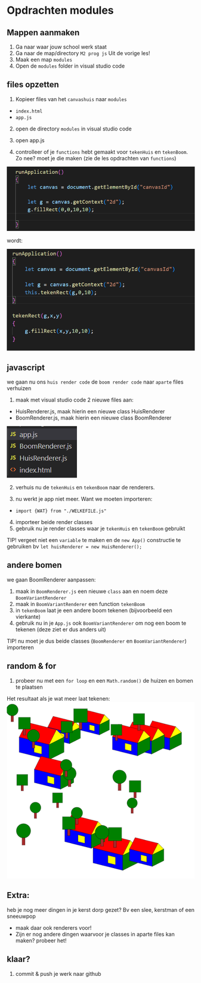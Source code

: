 # Opdrachten modules

## Mappen aanmaken

1. Ga naar waar jouw school werk staat
2. Ga naar de map/directory `M2 prog js`
Uit de vorige les!
3. Maak een map `modules`
4. Open de `modules` folder in visual studio code


## files opzetten

1. Kopieer files van het `canvashuis` naar 
 `modules`

 * `index.html`
 * `app.js`

2. open de directory `modules` in visual studio code

3. open app.js
4. controlleer of je `functions` hebt gemaakt voor `tekenHuis` en `tekenBoom`. Zo nee? moet je die maken (zie de les opdrachten van `functions`)

![](img/module/makefunc.PNG)

wordt:

![](img/module/makefunc2.PNG)

## javascript 


we gaan nu ons `huis render code` de `boom render code` naar `aparte` files verhuizen

1. maak met visual studio code 2 nieuwe files aan:

* HuisRenderer.js, maak hierin een nieuwe class HuisRenderer
* BoomRenderer.js, maak hierin een nieuwe class BoomRenderer

![](img/module/files.PNG)

2. verhuis nu de `tekenHuis` en `tekenBoom` naar de renderers.

3. nu werkt je app niet meer. Want we moeten importeren:
* `import {WAT} from "./WELKEFILE.js"`
4. importeer beide render classes
5. gebruik nu je render classes waar je `tekenHuis` en `tekenBoom` gebruikt

TIP! vergeet niet een `variable` te maken en de `new App()` constructie te gebruiken bv
`let huisRenderer = new HuisRenderer();`

## andere bomen

we gaan BoomRenderer aanpassen:
1. maak in `BoomRenderer.js` een nieuwe `class` aan en noem deze `BoomVariantRenderer`
2. maak in `BoomVariantRenderer` een function `tekenBoom` 
3. in `tekenBoom` laat je een andere boom tekenen (bijvoorbeeld een vierkante)
4. gebruik nu in je `App.js` ook `BoomVariantRenderer` om nog een boom te tekenen (deze ziet er dus anders uit)

TIP! nu moet je dus beide classes (`BoomRenderer` en `BoomVariantRenderer`) importeren

## random & for

1. probeer nu met een `for loop` en een `Math.random()` de huizen en bomen te plaatsen

Het resultaat als je wat meer laat tekenen:
![](img/module/resultaat.PNG)

## Extra:

heb je nog meer dingen in je kerst dorp gezet? Bv een slee, kerstman of een sneeuwpop
- maak daar ook renderers voor!
- Zijn er nog andere dingen waarvoor je classes in aparte files kan maken? probeer het!
## klaar?

1. commit & push je werk naar github

